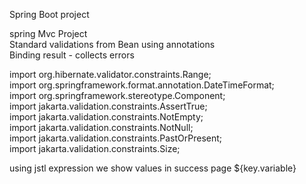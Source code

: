 

Spring Boot project  

spring Mvc Project  
Standard validations from Bean using annotations  
Binding result - collects errors  

import org.hibernate.validator.constraints.Range;  
import org.springframework.format.annotation.DateTimeFormat;  
import org.springframework.stereotype.Component;  
import jakarta.validation.constraints.AssertTrue;  
import jakarta.validation.constraints.NotEmpty;  
import jakarta.validation.constraints.NotNull;  
import jakarta.validation.constraints.PastOrPresent;  
import jakarta.validation.constraints.Size;  

using jstl expression we show values in success page ${key.variable}  